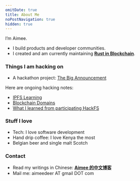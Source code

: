 ```yaml
---
omitDate: true
title: About Me 
noPostNavigation: true
hidden: true
---
```


I’m Aimee.

- I build products and developer communities.
- I created and am currently maintaining [**Rust in Blockchain**](https://rustinblockchain.org/).

### Things I am hacking on
- A hackathon project: [The Big Announcement](https://github.com/Aimeedeer/bigannouncement)

Here are ongoing hacking notes:
- [IPFS Learning](https://hackmd.io/@aimeez/H15SJ7zJv)
- [Blockchain Domains](https://hackmd.io/@aimeez/H1mqwtQyw)
- [What I learned from participating HackFS](https://hackmd.io/@aimeez/HkTJqUXkD)

### Stuff I love
- Tech: I love software development 
- Hand drip coffee: I love Kenya the most
- Belgian beer and single malt Scotch 

### Contact
- Read my writings in Chinese: [**Aimee 的中文博客**](https://newhacker.org)
- Mail me: aimeedeer AT gmail DOT com
